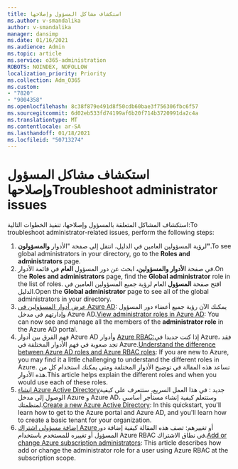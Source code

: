 ```yaml
---
title: استكشاف مشاكل المسؤول وإصلاحها
ms.author: v-smandalika
author: v-smandalika
manager: dansimp
ms.date: 01/16/2021
ms.audience: Admin
ms.topic: article
ms.service: o365-administration
ROBOTS: NOINDEX, NOFOLLOW
localization_priority: Priority
ms.collection: Adm_O365
ms.custom:
- "7820"
- "9004358"
ms.openlocfilehash: 8c38f879e491d8f50cdb60bae3f756306fbc6f57
ms.sourcegitcommit: 6d02eb533fd74199af6b20f714b3720991da2c4a
ms.translationtype: MT
ms.contentlocale: ar-SA
ms.lasthandoff: 01/18/2021
ms.locfileid: "50713274"
---
```

# <a name="troubleshoot-administrator-issues"></a><span data-ttu-id="8570b-102">استكشاف مشاكل المسؤول وإصلاحها</span><span class="sxs-lookup"><span data-stu-id="8570b-102">Troubleshoot administrator issues</span></span>

<span data-ttu-id="8570b-103">استكشاف المشاكل المتعلقة بالمسؤول وإصلاحها، تنفيذ الخطوات التالية:</span><span class="sxs-lookup"><span data-stu-id="8570b-103">To troubleshoot administrator-related issues, perform the following steps:</span></span>

1. <span data-ttu-id="8570b-104">لرؤية المسؤولين العامين في الدليل، انتقل إلى صفحة "الأدوار **والمسؤولون".**</span><span class="sxs-lookup"><span data-stu-id="8570b-104">To see global administrators in your directory, go to the **Roles and administrators** page.</span></span>
2. <span data-ttu-id="8570b-105">في صفحة **الأدوار والمسؤولين،** ابحث عن دور المسؤول **العام** في قائمة الأدوار.</span><span class="sxs-lookup"><span data-stu-id="8570b-105">On the **Roles and administrators** page, find the **Global administrator** role in the list of roles.</span></span> <span data-ttu-id="8570b-106">افتح صفحة **المسؤول** العام لرؤية جميع المسؤولين العامين في الدليل.</span><span class="sxs-lookup"><span data-stu-id="8570b-106">Open the **Global administrator** page to see all of the global administrators in your directory.</span></span>
3. <span data-ttu-id="8570b-107">[عرض أدوار المسؤولين في Azure AD](https://docs.microsoft.com/azure/active-directory/roles/manage-roles-portal): يمكنك الآن  رؤية جميع أعضاء دور المسؤول وإدارتهم في مدخل Azure AD.</span><span class="sxs-lookup"><span data-stu-id="8570b-107">[View administrator roles in Azure AD](https://docs.microsoft.com/azure/active-directory/roles/manage-roles-portal): You can now see and manage all the members of the **administrator role** in the Azure AD portal.</span></span>
4. <span data-ttu-id="8570b-108">فهم الفرق بين أدوار Azure AD وأدوار [Azure RBAC:](https://docs.microsoft.com/azure/role-based-access-control/rbac-and-directory-admin-roles)إذا كنت جديدا في Azure، فقد تجد صعوبة في فهم الأدوار المختلفة في Azure.</span><span class="sxs-lookup"><span data-stu-id="8570b-108">[Understand the difference between Azure AD roles and Azure RBAC roles](https://docs.microsoft.com/azure/role-based-access-control/rbac-and-directory-admin-roles): If you are new to Azure, you may find it a little challenging to understand the different roles in Azure.</span></span> <span data-ttu-id="8570b-109">تساعد هذه المقالة في توضيح الأدوار المختلفة ومتى يمكنك استخدام كل من هذه الأدوار.</span><span class="sxs-lookup"><span data-stu-id="8570b-109">This article helps explain the different roles and when you would use each of these roles.</span></span>
5. <span data-ttu-id="8570b-110">[إنشاء Azure Active Directory](https://docs.microsoft.com/azure/active-directory/fundamentals/active-directory-access-create-new-tenant)جديد : في هذا العمل السريع، ستتعرف على كيفية الوصول إلى مدخل Azure و Azure AD، وستتعلم كيفية إنشاء مستأجر أساسي لمنظمتك.</span><span class="sxs-lookup"><span data-stu-id="8570b-110">[Create a new Azure Active Directory](https://docs.microsoft.com/azure/active-directory/fundamentals/active-directory-access-create-new-tenant): In this quickstart, you'll learn how to get to the Azure portal and Azure AD, and you'll learn how to create a basic tenant for your organization.</span></span>
6. <span data-ttu-id="8570b-111">[إضافة مسؤولي اشتراك Azure](https://docs.microsoft.com/azure/cost-management-billing/manage/add-change-subscription-administrator)أو تغييرهم: تصف هذه المقالة كيفية إضافة دور المسؤول أو تغييره للمستخدم باستخدام Azure RBAC في نطاق الاشتراك.</span><span class="sxs-lookup"><span data-stu-id="8570b-111">[Add or change Azure subscription administrators](https://docs.microsoft.com/azure/cost-management-billing/manage/add-change-subscription-administrator): This article describes how add or change the administrator role for a user using Azure RBAC at the subscription scope.</span></span>
